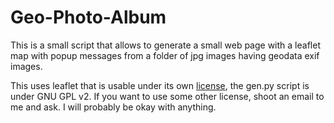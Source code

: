 # Geo-Photo-Album

This is a small script that allows to generate a small web page with a leaflet map with
popup messages from a folder of jpg images having geodata exif images.

This uses leaflet that is usable under its own
[license](https://github.com/Leaflet/Leaflet/blob/master/LICENSE),
the gen.py script is under
GNU GPL v2. If you want to use some other license, shoot an email to me and ask.
I will probably be okay with anything.

